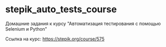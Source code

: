 # stepik_auto_tests_course
Домашние задания к курсу "Автоматизация тестирования с помощью Selenium и Python"

Ссылка на курс: https://stepik.org/course/575
